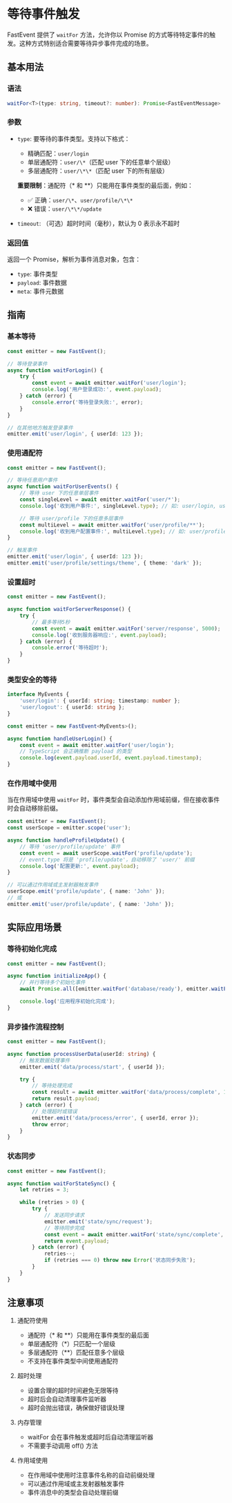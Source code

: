 # 等待事件触发

FastEvent 提供了 `waitFor` 方法，允许你以 Promise 的方式等待特定事件的触发。这种方式特别适合需要等待异步事件完成的场景。

## 基本用法

### 语法

```typescript
waitFor<T>(type: string, timeout?: number): Promise<FastEventMessage>
```

### 参数

-   `type`: 要等待的事件类型。支持以下格式：

    -   精确匹配：`user/login`
    -   单层通配符：`user/\*`（匹配 user 下的任意单个层级）
    -   多层通配符：`user/\*\*`（匹配 user 下的所有层级）

    **重要限制**：通配符（\* 和 \*\*）只能用在事件类型的最后面，例如：

    -   ✅ 正确：`user/\*`、`user/profile/\*\*`
    -   ❌ 错误：`user/\*\*/update`

-   `timeout`: （可选）超时时间（毫秒），默认为 0 表示永不超时

### 返回值

返回一个 Promise，解析为事件消息对象，包含：

-   `type`: 事件类型
-   `payload`: 事件数据
-   `meta`: 事件元数据

## 指南

### 基本等待

```typescript
const emitter = new FastEvent();

// 等待登录事件
async function waitForLogin() {
    try {
        const event = await emitter.waitFor('user/login');
        console.log('用户登录成功:', event.payload);
    } catch (error) {
        console.error('等待登录失败:', error);
    }
}

// 在其他地方触发登录事件
emitter.emit('user/login', { userId: 123 });
```

### 使用通配符

```typescript
const emitter = new FastEvent();

// 等待任意用户事件
async function waitForUserEvents() {
    // 等待 user 下的任意单层事件
    const singleLevel = await emitter.waitFor('user/*');
    console.log('收到用户事件:', singleLevel.type); // 如: user/login, user/logout

    // 等待 user/profile 下的任意多层事件
    const multiLevel = await emitter.waitFor('user/profile/**');
    console.log('收到用户配置事件:', multiLevel.type); // 如: user/profile/update, user/profile/settings/change
}

// 触发事件
emitter.emit('user/login', { userId: 123 });
emitter.emit('user/profile/settings/theme', { theme: 'dark' });
```

### 设置超时

```typescript
const emitter = new FastEvent();

async function waitForServerResponse() {
    try {
        // 最多等待5秒
        const event = await emitter.waitFor('server/response', 5000);
        console.log('收到服务器响应:', event.payload);
    } catch (error) {
        console.error('等待超时');
    }
}
```

### 类型安全的等待

```typescript
interface MyEvents {
    'user/login': { userId: string; timestamp: number };
    'user/logout': { userId: string };
}

const emitter = new FastEvent<MyEvents>();

async function handleUserLogin() {
    const event = await emitter.waitFor('user/login');
    // TypeScript 会正确推断 payload 的类型
    console.log(event.payload.userId, event.payload.timestamp);
}
```

### 在作用域中使用

当在作用域中使用 `waitFor` 时，事件类型会自动添加作用域前缀，但在接收事件时会自动移除前缀。

```typescript
const emitter = new FastEvent();
const userScope = emitter.scope('user');

async function handleProfileUpdate() {
    // 等待 'user/profile/update' 事件
    const event = await userScope.waitFor('profile/update');
    // event.type 将是 'profile/update'，自动移除了 'user/' 前缀
    console.log('配置更新:', event.payload);
}

// 可以通过作用域或主发射器触发事件
userScope.emit('profile/update', { name: 'John' });
// 或
emitter.emit('user/profile/update', { name: 'John' });
```

## 实际应用场景

### 等待初始化完成

```typescript
const emitter = new FastEvent();

async function initializeApp() {
    // 并行等待多个初始化事件
    await Promise.all([emitter.waitFor('database/ready'), emitter.waitFor('cache/ready'), emitter.waitFor('config/loaded')]);

    console.log('应用程序初始化完成');
}
```

### 异步操作流程控制

```typescript
const emitter = new FastEvent();

async function processUserData(userId: string) {
    // 触发数据处理事件
    emitter.emit('data/process/start', { userId });

    try {
        // 等待处理完成
        const result = await emitter.waitFor('data/process/complete', 10000);
        return result.payload;
    } catch (error) {
        // 处理超时或错误
        emitter.emit('data/process/error', { userId, error });
        throw error;
    }
}
```

### 状态同步

```typescript
const emitter = new FastEvent();

async function waitForStateSync() {
    let retries = 3;

    while (retries > 0) {
        try {
            // 发送同步请求
            emitter.emit('state/sync/request');
            // 等待同步完成
            const event = await emitter.waitFor('state/sync/complete', 2000);
            return event.payload;
        } catch (error) {
            retries--;
            if (retries === 0) throw new Error('状态同步失败');
        }
    }
}
```

## 注意事项

1. 通配符使用

    - 通配符（\* 和 \*\*）只能用在事件类型的最后面
    - 单层通配符（\*）只匹配一个层级
    - 多层通配符（\*\*）匹配任意多个层级
    - 不支持在事件类型中间使用通配符

2. 超时处理

    - 设置合理的超时时间避免无限等待
    - 超时后会自动清理事件监听器
    - 超时会抛出错误，确保做好错误处理

3. 内存管理

    - waitFor 会在事件触发或超时后自动清理监听器
    - 不需要手动调用 off() 方法

4. 作用域使用
    - 在作用域中使用时注意事件名称的自动前缀处理
    - 可以通过作用域或主发射器触发事件
    - 事件消息中的类型会自动处理前缀
